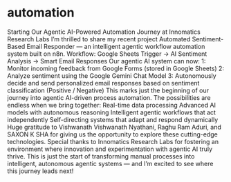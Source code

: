 # automation
Starting Our Agentic AI-Powered Automation Journey at Innomatics Research Labs
I’m thrilled to share my recent project Automated Sentiment-Based Email Responder — an intelligent agentic workflow automation system built on n8n.
Workflow:
Google Sheets Trigger → AI Sentiment Analysis → Smart Email Responses
Our agentic AI system can now:
 1: Monitor incoming feedback from Google Forms (stored in Google Sheets)
 2: Analyze sentiment using the Google Gemini Chat Model
 3: Autonomously decide and send personalized email responses based on sentiment classification (Positive / Negative)
This marks just the beginning of our journey into agentic AI-driven process automation. The possibilities are endless when we bring together:
 Real-time data processing
 Advanced AI models with autonomous reasoning
 Intelligent agentic workflows that act independently
 Self-directing systems that adapt and respond dynamically
 Huge gratitude to Vishwanath Vishwanath Nyathani, Raghu Ram Aduri, and SAXON K SHA for giving us the opportunity to explore these cutting-edge technologies.
Special thanks to Innomatics Research Labs for fostering an environment where innovation and experimentation with agentic AI truly thrive.
This is just the start of transforming manual processes into intelligent, autonomous agentic systems — and I’m excited to see where this journey leads next! 
